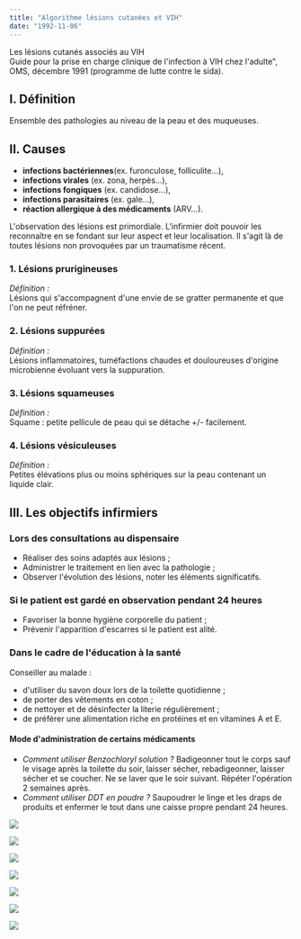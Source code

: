 ```yaml
---
title: "Algorithme lésions cutanées et VIH"
date: "1992-11-06"
---
```


<div class="teaser"><p>Les lésions cutanés associés au VIH<br />
Guide pour la prise en charge clinique de l'infection à VIH chez l'adulte", OMS, décembre 1991 (programme de lutte contre le sida).</p></div>

## I. Définition

Ensemble des pathologies au niveau de la peau et des muqueuses.

## II. Causes

*   **infections bactériennes**(ex. furonculose, folliculite...),
*   **infections virales** (ex. zona, herpès...),
*   **infections fongiques** (ex. candidose...),
*   **infections parasitaires** (ex. gale...),
*   **réaction allergique à des médicaments** (ARV...).

L'observation des lésions est primordiale. L'infirmier doit pouvoir les reconnaître en se fondant sur leur aspect et leur localisation. Il s'agit là de toutes lésions non provoquées par un traumatisme récent.

### 1. Lésions prurigineuses

_Définition :_  
Lésions qui s'accompagnent d'une envie de se gratter permanente et que l'on ne peut réfréner.

### 2. Lésions suppurées

_Définition :_  
Lésions inflammatoires, tuméfactions chaudes et douloureuses d'origine microbienne évoluant vers la suppuration.

### 3. Lésions squameuses

_Définition :_  
Squame : petite pellicule de peau qui se détache +/- facilement.

### 4. Lésions vésiculeuses

_Définition :_  
Petites élévations plus ou moins sphériques sur la peau contenant un liquide clair.

## III. Les objectifs infirmiers

### Lors des consultations au dispensaire

*   Réaliser des soins adaptés aux lésions ;
*   Administrer le traitement en lien avec la pathologie ;
*   Observer l'évolution des lésions, noter les éléments significatifs.

### Si le patient est gardé en observation pendant 24 heures

*   Favoriser la bonne hygiène corporelle du patient ;
*   Prévenir l'apparition d'escarres si le patient est alité.

### Dans le cadre de l'éducation à la santé

Conseiller au malade :

*   d'utiliser du savon doux lors de la toilette quotidienne ;
*   de porter des vêtements en coton ;
*   de nettoyer et de désinfecter la literie régulièrement ;
*   de préférer une alimentation riche en protéines et en vitamines A et E.

#### Mode d'administration de certains médicaments

*   _Comment utiliser Benzochloryl solution ?_ Badigeonner tout le corps sauf le visage après la toilette du soir, laisser sécher, rebadigeonner, laisser sécher et se coucher. Ne se laver que le soir suivant. Répéter l'opération 2 semaines après.  
*   _Comment utiliser DDT en poudre ?_ Saupoudrer le linge et les draps de produits et enfermer le tout dans une caisse propre pendant 24 heures.


![](i990-1.jpg)



![](i990-2.jpg)

![](i990-3.jpg)

![](i990-4.jpg)

![](i990-5.jpg)

![](i990-6.jpg)

![](i990-7.jpg)